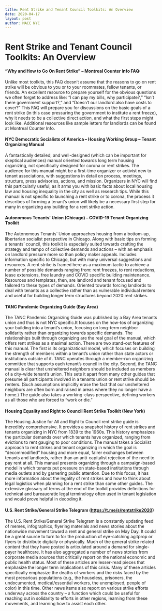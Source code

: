 ```yaml
---
title: Rent Strike and Tenant Council Toolkits: An Overview
date: 2020-04-17
layout: post
author: MACC NYC
---
```






# Rent Strike and Tenant Council Toolkits: An Overview

#### “Why and How to Go On Rent Strike” – Montreal Counter Info FAQ: 

Unlike most toolkits, this FAQ doesn’t assume that the reasons to go on rent strike will be obvious to you or to your 
roommates, fellow tenants, or friends. An excellent resource to prepare yourself for the obvious questions we often forget
to address like: “I can pay my bills, why participate?,” “Isn’t there government support?,” and “Doesn’t our landlord also
have costs to cover?” This FAQ will prepare you for discussions on the basic goals of a rent strike (in this case pressuring
the government to institute a rent freeze), why it needs to be a collective direct action, and what the first steps might
look like. Additional resources like sample letters for landlords can be found at Montreal Counter Info.


#### NYC Democratic Socialists of America – Housing Working Group – Tenant Organizing Manual 

A fantastically detailed, and well-designed (which can be important for skeptical audiences) manual oriented towards long 
term housing organizing, not specifically designed for corona or rent strikes. The audience for this manual might be a 
first-time organizer or activist new to tenant associations, with suggestions in detail on process, meetings, structure, 
press advisories, actions, and mission. Organizers in NYC will find this particularly useful, as it arms you with basic facts
about local housing law and housing inequality in the city as well as research tips. While this manual is not specific to 
launching a rent strike or to corona, the process it describes of forming a tenant’s union will likely be a necessary first 
step for many in organizing any building for a rent strike action.


#### Autonomous Tenants’ Union (Chicago) – COVID-19 Tenant Organizing Toolkit

The Autonomous Tenants’ Union approaches housing from a bottom-up, libertarian socialist perspective in Chicago. Along with
basic tips on forming a tenants’ council, this toolkit is especially suited towards crafting the strategy and tempo of 
collective demands and actions – with an emphasis on landlord pressure more so than policy maker appeals. Includes information
specific to Chicago, but with many universal suggestions and resources. A rent strike is framed here as a maximum tactic to 
achieve a number of possible demands ranging from: rent freezes, to rent reductions, lease extensions, free laundry and COVID 
specific building maintenance. Resources and templates, then, are landlord and tenant focused and tailored to these types of
demands. Oriented towards forcing landlords to deal with tenants as a collective rather than as vulnerable individual renters
and useful for building longer term structures beyond 2020 rent strikes.

#### TANC Pandemic Organizing Guide (Bay Area)

The TANC Pandemic Organizing Guide was published by a Bay Area tenants union and thus is not NYC specific.It focuses on the
how-tos of organizing your building into a tenant’s union, focusing on long-term neighbor solidarity rather than organizing
towards specific demands. The relationships built through organizing are the real goal of the manual, which offers rent 
strikes as a maximal action. There are two stand-out features of this manual. The first is its organizational model, which 
focuses on building the strength of members within a tenant’s union rather than state actors or institutions outside of it. 
TANC operates through a member-run organizing committee that supports each tenant’s council in the city. Second, the TANC 
manual is clear that unsheltered neighbors should be included as members of a city-wide tenant’s union. This sets it apart 
from many other guides that presume all participants involved in a tenants union or rent strike should be renters. 
(Such assumptions implicitly erase the fact that our unsheltered neighbors are often born and raised in areas where they no 
longer have a home.) The guide also takes a working-class perspective, defining workers as all those who are forced to “work 
or die.” 


#### Housing Equality and Right to Council Rent Strike Toolkit (New York)

The Housing Justice for All and Right to Council rent strike guide is incredibly comprehensive. It provides a snapshot history 
of rent strikes and tenants organizing in NYC from 1839 to the 1960s. This history emphasizes the particular demands over which
tenants have organized, ranging from evictions to rent gauging to poor conditions. The manual takes a Socialist approach to 
rent strikes and tenant organizing in which the goal is “decommodified” housing and more equal, fairer exchanges between 
tenants and landlords, rather than an anti-capitalist rejection of the need to pay rent at all. This manual presents organizing
through a campaign-based model in which tenants put pressure on state-based institutions through media outlets and by 
garnering public attention. Due to this focus, it has more information about the legality of rent strikes and how to think 
about legal logistics when planning for a rent strike than some other guides. The extensive glossary of terms at the end of 
the toolkit provides definitions for technical and bureaucratic legal terminology often used in tenant legislation and would 
prove helpful in decoding it.


#### U.S. Rent Strike/General Strike Telegram (https://t.me/s/rentstrike2020)

The U.S. Rent Strike/General Strike Telegram is a constantly updating feed of memes, infographics, flyering materials and news
stories about the nationwide movement toward a rent and general strike on May Day. It could be a great source to turn to for 
the production of eye-catching agitprop or flyers to distribute digitally or physically. Much of the general strike related 
content that they have posted is articulated around a demand for single-payer healthcare. It has also aggregated a number of
news stories from corporate media sources that critically report on the national economic and public health status. Most of 
these articles are lesser-read pieces that emphasize the longer term implications of this crisis. Many of these articles 
specifically emphasize the deaths of workers and the risks faced by the most precarious populations (e.g., the houseless, 
prisoners, the undocumented, medical/essential workers, the unemployed, people of color) in this time. Other news items also 
report on various strike efforts underway across the country – a function which could be useful for reaching out in solidarity
to efforts in other regions, learning from these movements, and learning how to assist each other.
